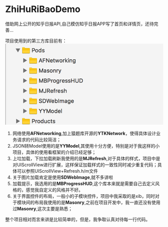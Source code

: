 # ZhiHuRiBaoDemo
借助网上公开的知乎日报API,自己模仿知乎日报APP写了首页和详情页，还待完善...

<div>
项目使用到的第三方库目前有：
<br>
<img src = "./Des Images/third_part_frameworks.png">
<ol>
<li>网络使用<strong>AFNetworking</strong>,加上猿题库开源的<strong>YTKNetwork</strong>，使得具体设计业务请求的代码比较简洁；</li>
<li>JSON转Model使用的是<strong>YYModel</strong>,其使用十分方便，特别是对于我这样的小项目，具体的使用看框架的介绍已经足够；</li>
<li>上垃加载，下拉加载刷新我使用的是<strong>MJRefresh</strong>,对于具体的样式，项目中是对UIScrollView进行扩展，这样保证加载样式的一致性同时减少重复代码；具体可以参照UIScrollView+Refresh.h/m文件</li>
<li>关于图片加载肯定是使用<strong>SDWebImage</strong>,就不多讲啦</li>
<li>加载提示，我选用的是<strong>MBProgressHUD</strong>,这个库本来就是需要自己去定义风格的，感觉我自定义的风格并不好。</li>
<li>关于界面控件的布局，一般小的子模块控件，项目中我采取的是xib，同时对于模块间的布局我使用的是<strong>Masonry</strong>,之前在项目开发中，我一直还没有使用过<strong>Masonry</strong>,这次主要是熟悉；</li>
</ol>
</div>
整个项目相对而言来讲是比较简单的，但是，我争取认真对待每一行代码。